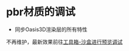# pbr材质的调试
* 同步Oasis3D渲染层的所有特性


不再维护，最新效果前往[工具箱-沙盒进行预览调试](https://tools.antfin-inc.com/r3-tools/sandbox)
